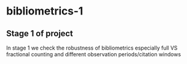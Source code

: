 # bibliometrics-1
Stage 1 of project
--
In stage 1 we check the robustness of bibliometrics especially full VS fractional counting and different observation periods/citation windows
